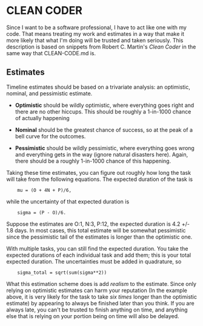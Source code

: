 CLEAN CODER
===========

Since I want to be a software professional, I have to act like one with my code.
That means treating my work and estimates in a way that make it more likely that
what I'm doing will be trusted and taken seriously. This description is based on
snippets from Robert C. Martin's *Clean Coder* in the same way that
CLEAN-CODE.md is.


Estimates
---------

Timeline estimates should be based on a trivariate analysis: an optimistic,
nominal, and pessimistic estimate.

- **Optimistic** should be wildly optimistic, where everything goes right and
  there are no other hiccups. This should be roughly a 1-in-1000 chance of
  actually happening

- **Nominal** should be the greatest chance of success, so at the peak of a bell
  curve for the outcomes.

- **Pessimistic** should be wildly pessimistic, where everything goes wrong and
  everything gets in the way (ignore natural disasters here). Again, there
  should be a roughly 1-in-1000 chance of this happening.

Taking these time estimates, you can figure out roughly how long the task will
take from the following equations. The expected duration of the task is
```
    mu = (O + 4N + P)/6,
```
while the uncertainty of that expected duration is
```
    sigma = (P - O)/6.
```
Suppose the estimates are O:1, N:3, P:12, the expected duration is 4.2 +/- 1.8
days. In most cases, this total estimate will be somewhat pessimistic since the
pessimistic tail of the estimates is longer than the optimistic one.

With multiple tasks, you can still find the expected duration. You take the
expected durations of each individual task and add them; this is your total
expected duration. The uncertainties must be added in quadrature, so
```
    sigma_total = sqrt(sum(sigma**2))
```

What this estimation scheme does is add *realism* to the estimate. Since only
relying on optimistic estimates can harm your reputation (In the example above,
it is very likely for the task to take *six times* longer than the optimistic
estimate) by appearing to always be finished later than you think. If you are
always late, you can't be trusted to finish anything on time, and anything else
that is relying on your portion being on time will also be delayed.

